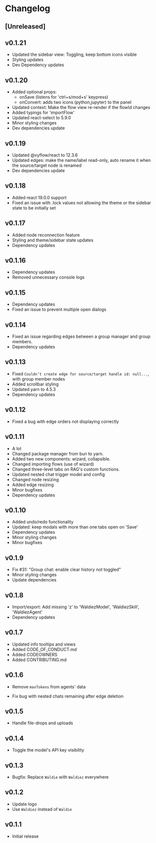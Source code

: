 # Changelog

## [Unreleased]

## v0.1.21

- Updated the sidebar view: Toggling, keep bottom icons visible
- Styling updates
- Dev Dependency updates

## v0.1.20

- Added optional props:
    - onSave (listens for 'ctrl+s/mod+s' keypress)
    - onConvert: adds two icons (python,jupyter) to the panel
- Updated context: Make the flow view re-render if the flowId changes
- Added typings for 'importFlow'
- Updated react-select to 5.9.0
- Minor styling changes
- Dev dependencies update

## v0.1.19

- Updated @xyflow/react to 12.3.6
- Updated edges: make the name/label read-only, auto rename it when the source/target node is renamed
- Dev dependencies update

## v0.1.18

- Added react 19.0.0 support
- Fixed an issue with .lock values not allowing the theme or the sidebar state to be initially set

## v0.1.17

- Added node reconnection feature
- Styling and theme/sidebar state updates
- Dependency updates

## v0.1.16

- Dependency updates
- Removed unnecessary console logs

## v0.1.15

- Dependency updates
- Fixed an issue to prevent multiple open dialogs

## v0.1.14

- Fixed an issue regarding edges between a group manager and group members.
- Dependency updates

## v0.1.13

- Fixed `Couldn’t create edge for source/target handle id: null...`, with group member nodes
- Added scrollbar styling
- Updated yarn to 4.5.3
- Dependency updates

## v0.1.12

- Fixed a bug with edge orders not displaying correctly

## v0.1.11

- A lot
- Changed package manager from bun to yarn.
- Added two new components: wizard, collapsible.
- Changed importing flows (use of wizard)
- Changed three-level tabs on RAG's custom functions.
- Updated nested chat trigger model and config
- Changed node resizing
- Added edge resizing
- Minor bugfixes
- Dependency updates

## v0.1.10

- Added undo/redo functionality
- Updated: keep modals with more than one tabs open on 'Save'
- Dependency updates
- Minor styling changes
- Minor bugfixes

## v0.1.9

- Fix #31: "Group chat: enable clear history not toggled"
- Minor styling changes
- Update dependencies

## v0.1.8

- Import/export: Add missing 'z' to 'WaldiezModel', 'WaldiezSkill', 'WaldiezAgent'
- Dependency updates

## v0.1.7

- Updated info tooltips and views
- Added CODE_OF_CONDUCT.md
- Added CODEOWNERS
- Added CONTRIBUTING.md

## v0.1.6

- Remove `maxTokens` from agents' data

- Fix bug with nested chats remaining after edge deletion

## v0.1.5

- Handle file-drops and uploads

## v0.1.4

- Toggle the model's API key visibility

## v0.1.3

- Bugfix: Replace `Waldie` with `Waldiez` everywhere

## v0.1.2

- Update logo
- Use `Waldiez` instead of `Waldie`

## v0.1.1

- Initial release
